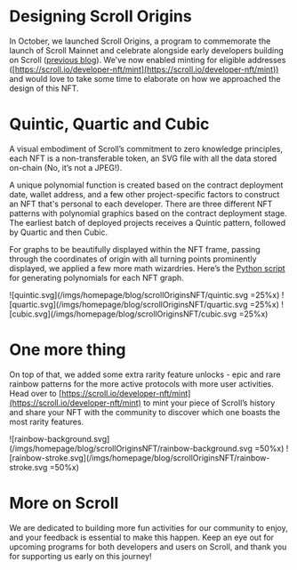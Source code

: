 # Designing Scroll Origins

In October, we launched Scroll Origins, a program to commemorate the launch of Scroll Mainnet and celebrate alongside early developers building on Scroll ([previous blog](https://scroll.io/blog/scroll-origins-nft)). We’ve now enabled minting for eligible addresses ([https://scroll.io/developer-nft/mint](https://scroll.io/developer-nft/mint)) and would love to take some time to elaborate on how we approached the design of this NFT.

# Quintic, Quartic and Cubic

A visual embodiment of Scroll’s commitment to zero knowledge principles, each NFT is a non-transferable token, an SVG file with all the data stored on-chain (No, it’s not a JPEG!). 

A unique polynomial function is created based on the contract deployment date, wallet address, and a few other project-specific factors to construct an NFT that's personal to each developer. There are three different NFT patterns with polynomial graphics based on the contract deployment stage. The earliest batch of deployed projects receives a Quintic pattern, followed by Quartic and then Cubic. 

For graphs to be beautifully displayed within the NFT frame, passing through the coordinates of origin with all turning points prominently displayed, we applied a few more math wizardries. Here’s the [Python script](https://file.notion.so/f/f/cc12e519-e01d-4277-9573-3fe8e5bdf9ce/497c4a7e-2e47-43fb-9e8e-6292fcba1680/generate_polynomials.py?id=7920a78e-915f-4f55-b12d-4249de214d45&table=block&spaceId=cc12e519-e01d-4277-9573-3fe8e5bdf9ce&expirationTimestamp=1702771200000&signature=FqEYCOXcL0_qsC0Tlv3oyEV3Ako3i_wcQ6N6bxrtQC8&downloadName=generate_polynomials.py) for generating polynomials for each NFT graph. 

![quintic.svg](/imgs/homepage/blog/scrollOriginsNFT/quintic.svg =25%x) ![quartic.svg](/imgs/homepage/blog/scrollOriginsNFT/quartic.svg =25%x) ![cubic.svg](/imgs/homepage/blog/scrollOriginsNFT/cubic.svg =25%x)

# One more thing

On top of that, we added some extra rarity feature unlocks - epic and rare rainbow patterns for the more active protocols with more user activities. Head over to [https://scroll.io/developer-nft/mint](https://scroll.io/developer-nft/mint) to mint your piece of Scroll’s history and share your NFT with the community to discover which one boasts the most rarity features.

![rainbow-background.svg](/imgs/homepage/blog/scrollOriginsNFT/rainbow-background.svg =50%x) ![rainbow-stroke.svg](/imgs/homepage/blog/scrollOriginsNFT/rainbow-stroke.svg =50%x)

# More on Scroll

We are dedicated to building more fun activities for our community to enjoy, and your feedback is essential to make this happen. Keep an eye out for upcoming programs for both developers and users on Scroll, and thank you for supporting us early on this journey!